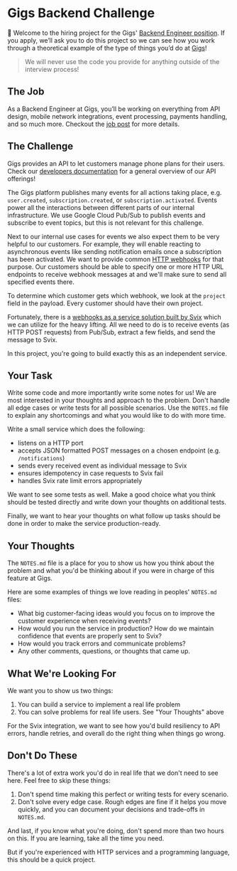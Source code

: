 # Gigs Backend Challenge

👋 Welcome to the hiring project for the Gigs' [Backend Engineer position][position]. If you apply, we’ll ask you to do this project so we can see how you work through a theoretical example of the type of things you’d do at [Gigs]!

> We will never use the code you provide for anything outside of the interview process!

## The Job

As a Backend Engineer at Gigs, you’ll be working on everything from API design, mobile network integrations, event processing, payments handling, and so much more. Checkout the [job post][position] for more details.

## The Challenge

Gigs provides an API to let customers manage phone plans for their users. Check our [developers documentation] for a general overview of our API offerings!

The Gigs platform publishes many events for all actions taking place, e.g. `user.created`, `subscription.created`, or `subscription.activated`. Events power all the interactions between different parts of our internal infrastructure. We use Google Cloud Pub/Sub to publish events and subscribe to event topics, but this is not relevant for this challenge.

Next to our internal use cases for events we also expect them to be very helpful to our customers. For example, they will enable reacting to asynchronous events like sending notification emails once a subscription has been activated. We want to provide common [HTTP webhooks][webhooks] for that purpose. Our customers should be able to specify one or more HTTP URL endpoints to receive webhook messages at and we'll make sure to send all specified events there.

To determine which customer gets which webhook, we look at the `project` field in the payload. Every customer should have their own project.

Fortunately, there is a [webhooks as a service solution built by Svix][svix] which we can utilize for the heavy lifting. All we need to do is to receive events (as HTTP POST requests) from Pub/Sub, extract a few fields, and send the message to Svix.

In this project, you're going to build exactly this as an independent service.

## Your Task

Write some code and more importantly write some notes for us! We are most interested in your thoughts and approach to the problem. Don't handle all edge cases or write tests for all possible scenarios. Use the `NOTES.md` file to explain any shortcomings and what you would like to do with more time.

Write a small service which does the following:

* listens on a HTTP port
* accepts JSON formatted POST messages on a chosen endpoint (e.g. `/notifications`)
* sends every received event as individual message to Svix
* ensures idempotency in case requests to Svix fail
* handles Svix rate limit errors appropriately

We want to see some tests as well. Make a good choice what you think should be tested directly and write down your thoughts on additional tests.

Finally, we want to hear your thoughts on what follow up tasks should be done in order to make the service production-ready.

## Your Thoughts

The `NOTES.md` file is a place for you to show us how you think about the problem and what you'd be thinking about if you were in charge of this feature at Gigs.

Here are some examples of things we love reading in peoples' `NOTES.md` files:

* What big customer-facing ideas would you focus on to improve the customer experience when receiving events?
* How would you run the service in production? How do we maintain confidence that events are properly sent to Svix?
* How would you track errors and communicate problems?
* Any other comments, questions, or thoughts that came up.

## What We're Looking For

We want you to show us two things:

1. You can build a service to implement a real life problem
1. You can solve problems for real life users. See "Your Thoughts" above

For the Svix integration, we want to see how you'd build resiliency to API errors, handle retries, and overall do the right thing when things go wrong.

## Don't Do These

There's a lot of extra work you'd do in real life that we don't need to see here. Feel free to skip these things:

1. Don't spend time making this perfect or writing tests for every scenario.
2. Don't solve every edge case. Rough edges are fine if it helps you move quickly, and you can document your decisions and trade-offs in `NOTES.md`.

And last, if you know what you're doing, don't spend more than two hours on this.
If you are learning, take all the time you need.

But if you're experienced with HTTP services and a programming language, this should be a quick project.

[gigs]: https://gigs.com
[developers documentation]: https://developers.gigs.com/docs/api/35a6c0eba105a-quickstart
[position]: https://www.notion.so/wearegigs/Senior-Backend-Engineer-f-m-x-f835f407269e4c3c8c8030fd45896b2e
[svix]: https://www.svix.com/
[webhooks]: https://webhooks.fyi/
